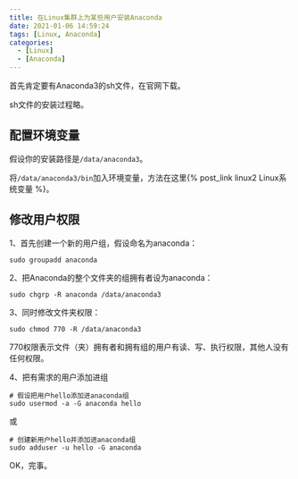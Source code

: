 ```yaml
---
title: 在Linux集群上为某些用户安装Anaconda
date: 2021-01-06 14:59:24
tags: [Linux, Anaconda]
categories: 
  - [Linux]
  - [Anaconda]
---
```


首先肯定要有Anaconda3的sh文件，在官网下载。

<!-- more -->

sh文件的安装过程略。

## 配置环境变量

假设你的安装路径是`/data/anaconda3`。

将`/data/anaconda3/bin`加入环境变量，方法在这里{% post_link linux2 Linux系统变量 %}。

## 修改用户权限

1、首先创建一个新的用户组，假设命名为anaconda：

```
sudo groupadd anaconda
```

2、把Anaconda的整个文件夹的组拥有者设为anaconda：

```
sudo chgrp -R anaconda /data/anaconda3
```

3、同时修改文件夹权限：

```
sudo chmod 770 -R /data/anaconda3
```

770权限表示文件（夹）拥有者和拥有组的用户有读、写、执行权限，其他人没有任何权限。

4、把有需求的用户添加进组

```
# 假设把用户hello添加进anaconda组
sudo usermod -a -G anaconda hello
```
或

```
# 创建新用户hello并添加进anaconda组
sudo adduser -u hello -G anaconda
```

OK，完事。